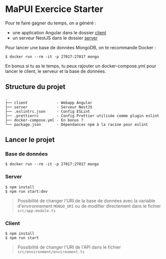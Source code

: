 # MaPUI Exercice Starter

Pour te faire gagner du temps, on a généré :
- une application Angular dans le dossier [client](client/README.md)
- un serveur NestJS dans le dossier [server](server/README.md)

Pour lancer une base de données MongoDB, on te recommande Docker :
```console
$ docker run --rm -it -p 27017:27017 mongo
```

En bonus si tu as le temps, tu peux rajouter un docker-compose.yml pour lancer le client, le serveur et la base de données.

## Structure du projet

```console
.
├── client             - Webapp Angular
├── server             - Serveur NestJS
├── .eslintrc.json     - Config ESLint
├── .prettierrc        - Config Prettier utilisée comme plugin eslint
├── docker-compose.yml - En bonus ?
└── package.json       - Dépendances npm à la racine pour eslint
```

## Lancer le projet

### Base de données

```console
$ docker run --rm -it -p 27017:27017 mongo
```

### Server

```
$ npm install
$ npm run start:dev
```

> Possibilité de changer l'URI de la base de données avec la variable d'environnement `MONGO_URI` ou de modifier directement dans le fichier `src/app.module.ts`

### Client

```
$ npm install
$ npm run start
```

> Possibilité de changer l'URI de l'API dans le fichier `src/environment/environment.ts`


